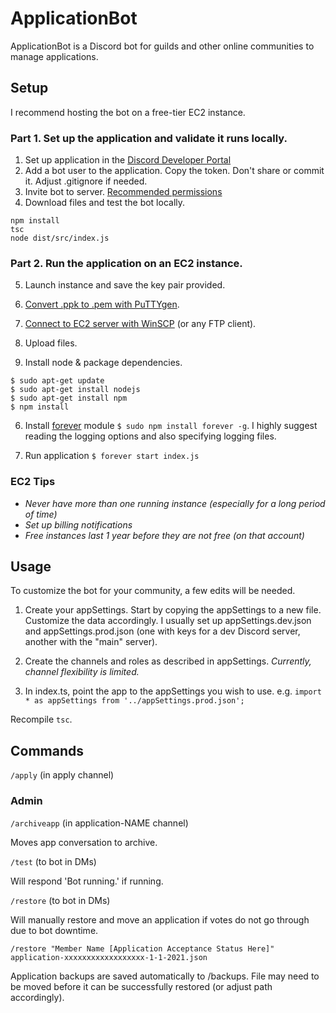 # ApplicationBot

ApplicationBot is a Discord bot for guilds and other online communities to manage applications.

## Setup

I recommend hosting the bot on a free-tier EC2 instance.

### Part 1. Set up the application and validate it runs locally.
1. Set up application in the [Discord Developer Portal](https://discord.com/developers/applications)
2. Add a bot user to the application. Copy the token. Don't share or commit it. Adjust .gitignore if needed.
3. Invite bot to server. [Recommended permissions](https://discordapi.com/permissions.html#1342516344)
4. Download files and test the bot locally. 
```
npm install
tsc
node dist/src/index.js
```

### Part 2. Run the application on an EC2 instance.

5. Launch instance and save the key pair provided.
6. [Convert .ppk to .pem with PuTTYgen](https://aws.amazon.com/premiumsupport/knowledge-center/convert-pem-file-into-ppk/). 
7. [Connect to EC2 server with WinSCP](https://winscp.net/eng/docs/guide_amazon_ec2) (or any FTP client).

4. Upload files.
5. Install node & package dependencies.

```
$ sudo apt-get update
$ sudo apt-get install nodejs
$ sudo apt-get install npm
$ npm install
```

6. Install [forever](https://www.npmjs.com/package/forever) module `$ sudo npm install forever -g`. I highly suggest reading the logging options and also specifying logging files.

7. Run application `$ forever start index.js`

### EC2 Tips
- *Never have more than one running instance (especially for a long period of time)*
- *Set up billing notifications*
- *Free instances last 1 year before they are not free (on that account)*

## Usage

To customize the bot for your community, a few edits will be needed. 

1. Create your appSettings. Start by copying the appSettings to a new file. Customize the data accordingly. I usually set up appSettings.dev.json and appSettings.prod.json (one with keys for a dev Discord server, another with the "main" server).

2. Create the channels and roles as described in appSettings. *Currently, channel flexibility is limited.*

3. In index.ts, point the app to the appSettings you wish to use. e.g. `import * as appSettings from '../appSettings.prod.json';`

Recompile `tsc`.

## Commands 

`/apply` (in apply channel)

### Admin

`/archiveapp` (in application-NAME channel)

Moves app conversation to archive.

`/test` (to bot in DMs)

Will respond 'Bot running.' if running.

`/restore` (to bot in DMs)

Will manually restore and move an application if votes do not go through due to bot downtime.

```
/restore "Member Name [Application Acceptance Status Here]" application-xxxxxxxxxxxxxxxxxx-1-1-2021.json
```

Application backups are saved automatically to /backups. File may need to be moved before it can be successfully restored (or adjust path accordingly).
